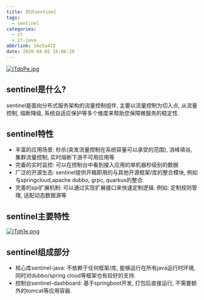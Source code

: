 ```yaml
---
title: 初识sentinel
tags:
  - sentinel
categories:
  - it
  - it-java
abbrlink: 16e5a472
date: 2020-04-02 16:06:20
---
```


[![jTdpPe.jpg](https://s1.ax1x.com/2022/07/19/jTdpPe.jpg)](https://imgtu.com/i/jTdpPe)

<!--more-->

## sentinel是什么?

sentinel是面向分布式服务架构的流量控制组件, 主要以流量控制为切入点, 从流量控制, 熔断降级, 系统自适应保护等多个维度来帮助您保障微服务的稳定性.

## sentinel特性

- 丰富的应用场景: 秒杀(突发流量控制在系统容量可以承受的范围), 消峰填谷, 集群流量控制, 实时熔断下游不可用应用等
- 完备的实时监控: 可以在控制台中看到接入应用的单机器秒级别的数据
- 广泛的开源生态: sentinel提供开箱即用的与其他开源框架/库的整合模块, 例如与springcloud,apache dubbo, grpc, quarkus的整合.
- 完善的spi扩展机制: 可以通过实现扩展接口来快速定制逻辑. 例如: 定制规则管理, 适配动态数据源等

## sentinel主要特性

[![jTqh1e.png](https://s1.ax1x.com/2022/07/19/jTqh1e.png)](https://imgtu.com/i/jTqh1e)

## sentinel组成部分

- 核心库sentinel-java: 不依赖于任何框架/库, 能够运行在所有java运行时环境, 同时对dubbo/spring cloud等框架也有较好的支持.
- 控制台sentinel-dashboard: 基于springboot开发, 打包后直接运行, 不需要额外的tomcat等应用容器.




















